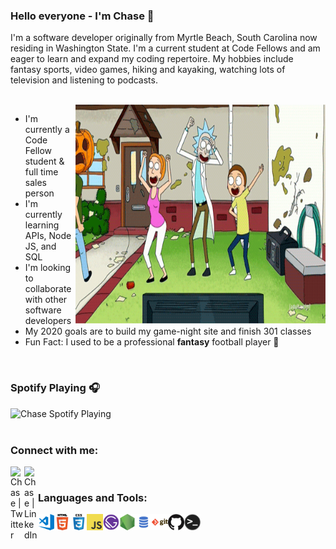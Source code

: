 ### Hello everyone - I'm Chase 👋

I'm a software developer originally from Myrtle Beach, South Carolina now residing in Washington State. I'm a current student at Code Fellows and am eager to learn and expand my coding repertoire. My hobbies include fantasy sports, video games, hiking and kayaking, watching lots of television and listening to podcasts.

<br>

<img align="right" width="400" height="350" src="images/IMG_0680.GIF">

- I'm currently a Code Fellow student & full time sales person
- I'm currently learning APIs, Node JS, and SQL
- I'm looking to collaborate with other software developers
- My 2020 goals are to build my game-night site and finish 301 classes
- Fun Fact: I used to be a professional **fantasy** football player 🏈

<br>

### Spotify Playing 🎧
<img src="https://spotify-git-master.chasemcfaddin.vercel.app/api/spotify" alt="Chase Spotify Playing" width="350" />
<!-- (https://open.spotify.com/user/chasemcfaddin) -->

<br>
<br>

### Connect with me:

[<img align="left" alt="Chase | Twitter" width="22px" src="https://cdn.jsdelivr.net/npm/simple-icons@v3/icons/twitter.svg" />][twitter]
[<img align="left" alt="Chase | LinkedIn" width="22px" src="https://cdn.jsdelivr.net/npm/simple-icons@v3/icons/linkedin.svg" />][linkedin]

<br>

### Languages and Tools:

[<img align="left" alt="Visual Studio Code" width="26px" src="https://raw.githubusercontent.com/github/explore/80688e429a7d4ef2fca1e82350fe8e3517d3494d/topics/visual-studio-code/visual-studio-code.png" />][github]
[<img align="left" alt="HTML5" width="26px" src="https://raw.githubusercontent.com/github/explore/80688e429a7d4ef2fca1e82350fe8e3517d3494d/topics/html/html.png" />][github]
[<img align="left" alt="CSS3" width="26px" src="https://raw.githubusercontent.com/github/explore/80688e429a7d4ef2fca1e82350fe8e3517d3494d/topics/css/css.png" />][github]
[<img align="left" alt="JavaScript" width="26px" src="https://raw.githubusercontent.com/github/explore/80688e429a7d4ef2fca1e82350fe8e3517d3494d/topics/javascript/javascript.png" />][github]
[<img align="left" alt="Gatsby" width="26px" src="https://raw.githubusercontent.com/github/explore/e94815998e4e0713912fed477a1f346ec04c3da2/topics/gatsby/gatsby.png" />][github]
[<img align="left" alt="Node.js" width="26px" src="https://raw.githubusercontent.com/github/explore/80688e429a7d4ef2fca1e82350fe8e3517d3494d/topics/nodejs/nodejs.png" />][github]
[<img align="left" alt="SQL" width="26px" src="https://raw.githubusercontent.com/github/explore/80688e429a7d4ef2fca1e82350fe8e3517d3494d/topics/sql/sql.png" />][github]
[<img align="left" alt="Git" width="26px" src="https://raw.githubusercontent.com/github/explore/80688e429a7d4ef2fca1e82350fe8e3517d3494d/topics/git/git.png" />][github]
[<img align="left" alt="GitHub" width="26px" src="https://raw.githubusercontent.com/github/explore/78df643247d429f6cc873026c0622819ad797942/topics/github/github.png" />][github]
[<img align="left" alt="Terminal" width="26px" src="https://raw.githubusercontent.com/github/explore/80688e429a7d4ef2fca1e82350fe8e3517d3494d/topics/terminal/terminal.png" />][github]

<!-- <details>
  <summary>:zap: Github Stats</summary>

  <img align="left" src="https://github-readme-stats-git-master.chasemcfaddin.vercel.app/api?username=chasemcfaddin_icons=true&hide_border=true" />

</details> -->

[twitter]: https://twitter.com/McfaddinChase
[linkedin]: https://www.linkedin.com/in/chase-mcfaddin-62a8a548/
[github]: https://github.com/ChaseMcFaddin
<!-- [reddit]:  -->




